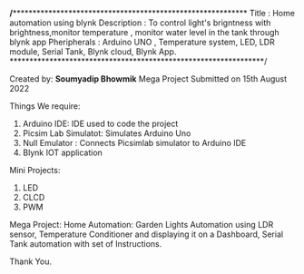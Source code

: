 **/*************************************************************
Title         :   Home automation using blynk
Description   :   To control light's brigntness with brightness,monitor temperature , monitor water level in the tank through blynk app
Pheripherals  :   Arduino UNO , Temperature system, LED, LDR module, Serial Tank, Blynk cloud, Blynk App.
****************************************************************/
 
Created by: **Soumyadip Bhowmik**
Mega Project Submitted on 15th August 2022

Things We require: 
1. Arduino IDE: IDE used to code the project
2. Picsim Lab Simulatot: Simulates Arduino Uno
3. Null Emulator : Connects Picsimlab simulator to Arduino IDE
4. Blynk IOT application

Mini Projects: 
1. LED
2. CLCD
3. PWM

Mega Project: Home Automation: Garden Lights Automation using LDR sensor, Temperature Conditioner and displaying it on a Dashboard, Serial Tank automation with set of Instructions.

Thank You.
